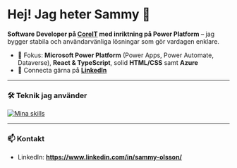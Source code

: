 # Hej! Jag heter Sammy 👋

**Software Developer på [CoreIT](https://coreit.se) med inriktning på Power Platform** – jag bygger stabila och användarvänliga lösningar som gör vardagen enklare.

- 🧩 Fokus: **Microsoft Power Platform** (Power Apps, Power Automate, Dataverse), **React & TypeScript**, solid **HTML/CSS** samt **Azure**
- 🤝 Connecta gärna på **[LinkedIn](https://www.linkedin.com/in/sammy-olsson/)**

---

### 🛠️ Teknik jag använder
[![Mina skills](https://skillicons.dev/icons?i=html,css,js,ts,react,azure)](https://skillicons.dev)

---

### 📫 Kontakt
- LinkedIn: **https://www.linkedin.com/in/sammy-olsson/**

